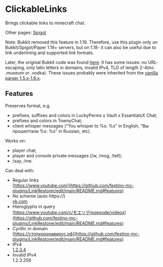 # ClickableLinks
 Brings clickable links to minecraft chat.  

Other pages: [Spigot](https://www.spigotmc.org/resources/clickablelinks.105786/)  

Note: Bukkit removed this feature in 1.19. Therefore, use this plugin only on Bukkit/Spigot/Paper 1.19+ servers, but on 1.18- it can also be useful due to link underlining and supported link formats.  

Later, the original Bukkit code was found [here](https://hub.spigotmc.org/stash/projects/SPIGOT/repos/craftbukkit/browse/src/main/java/org/bukkit/craftbukkit/util/CraftChatMessage.java). It has some issues: no URL-escaping, only latin letters in domains, invalid IPv4, TLD of length 2-4(no .museum or .vodka). These issues probably were inherited from the [vanilla parser 1.5.x-1.6.x](https://bugs.mojang.com/browse/MC-18898).  
  
<h2>Features</h2>

Preserves format, e.g.
* prefixes, suffixes and colors in LuckyPerms x Vault x EssentialsX Chat;
* prefixes and colors in TownyChat;
* client whisper messages ("You whisper to %s: %s" in English, "Вы прошептали %s: %s" in Russian, etc).

Works on:  
* player chat;  
* player and console private messages (/w, /msg, /tell);  
* /say, /me.

Can deal with:  
* Regular links  
[https://www.youtube.com](https://github.com/festino-mc-plugins/LinkRestorer/edit/main/README.md#features)  
* No scheme (auto _https://_)  
[vk.com](https://github.com/festino-mc-plugins/LinkRestorer/edit/main/README.md#features)  
* Hieroglyphs in query  
[https://www.youtube.com/c/モエソデmoesode/videos](https://github.com/festino-mc-plugins/LinkRestorer/edit/main/README.md#features)  
* Cyrillic in domain  
[https://стопкоронавирус.рф](https://github.com/festino-mc-plugins/LinkRestorer/edit/main/README.md#features)  
* IPv4  
[1.2.3.4](https://github.com/festino-mc-plugins/LinkRestorer/edit/main/README.md#features)  
* Invalid IPv4  
1.2.3.256  
